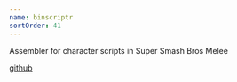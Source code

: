 ```yaml
---
name: binscriptr
sortOrder: 41
---
```


Assembler for character scripts in Super Smash Bros Melee

[github](https://github.com/Adjective-Object/binary-script-packer)
